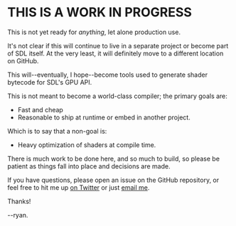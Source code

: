 # THIS IS A WORK IN PROGRESS

This is not yet ready for _anything_, let alone production use.

It's not clear if this will continue to live in a separate project or
become part of SDL itself. At the very least, it will definitely move to
a different location on GitHub.

This will--eventually, I hope--become tools used to generate shader
bytecode for SDL's GPU API.

This is not meant to become a world-class compiler; the primary goals are:

- Fast and cheap
- Reasonable to ship at runtime or embed in another project.

Which is to say that a non-goal is:

- Heavy optimization of shaders at compile time.

There is much work to be done here, and so much to build, so please be
patient as things fall into place and decisions are made.

If you have questions, please open an issue on the GitHub repository, or
feel free to hit me up [on Twitter](https://twitter.com/icculus) or just
[email me](mailto:icculus@icculus.org).

Thanks!

--ryan.

